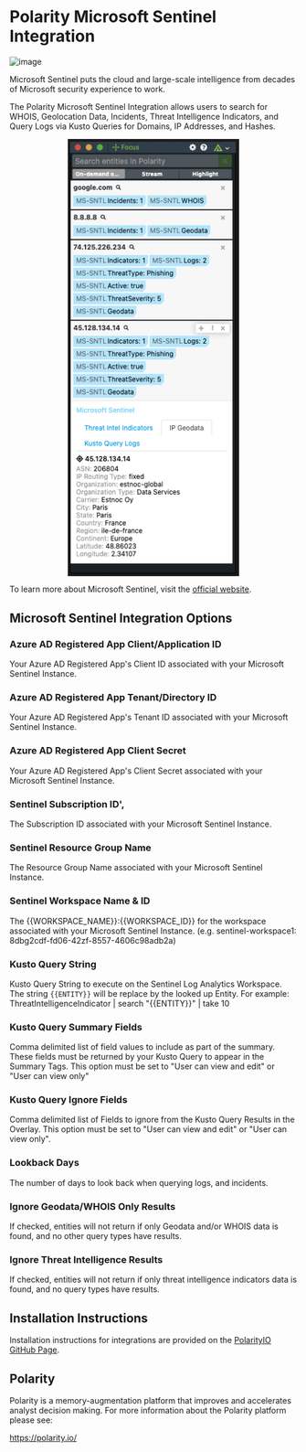 # Polarity Microsoft Sentinel Integration

![image](https://img.shields.io/badge/status-beta-green.svg)

Microsoft Sentinel puts the cloud and large-scale intelligence from decades of Microsoft security experience to work.

The Polarity Microsoft Sentinel Integration allows users to search for WHOIS, Geolocation
Data, Incidents, Threat Intelligence Indicators, and Query Logs via Kusto Queries for Domains, IP Addresses, and Hashes.

<div style="display:flex; justify-content:center; align-items: flex-start;">
  <img width="300" alt="Integration Example Search" src="./assets/integration-example.png">
</div>

To learn more about Microsoft Sentinel, visit the [official website](__TODO__).

## Microsoft Sentinel Integration Options

### Azure AD Registered App Client/Application ID

Your Azure AD Registered App's Client ID associated with your Microsoft Sentinel Instance.

### Azure AD Registered App Tenant/Directory ID

Your Azure AD Registered App's Tenant ID associated with your Microsoft Sentinel Instance.

### Azure AD Registered App Client Secret

Your Azure AD Registered App's Client Secret associated with your Microsoft Sentinel Instance.

### Sentinel Subscription ID',

The Subscription ID associated with your Microsoft Sentinel Instance.

### Sentinel Resource Group Name

The Resource Group Name associated with your Microsoft Sentinel Instance.

### Sentinel Workspace Name & ID

The {{WORKSPACE_NAME}}:{{WORKSPACE_ID}} for the workspace associated with your Microsoft Sentinel Instance.
(e.g. sentinel-workspace1: 8dbg2cdf-fd06-42zf-8557-4606c98adb2a)

### Kusto Query String

Kusto Query String to execute on the Sentinel Log Analytics Workspace.
The string `{{ENTITY}}` will be replace by the looked up Entity.
For example: ThreatIntelligenceIndicator | search "{{ENTITY}}" | take 10

### Kusto Query Summary Fields

Comma delimited list of field values to include as part of the summary.  
These fields must be returned by your Kusto Query to appear in the Summary Tags.
This option must be set to "User can view and edit" or "User can view only"

### Kusto Query Ignore Fields

Comma delimited list of Fields to ignore from the Kusto Query Results in the Overlay.
This option must be set to "User can view and edit" or "User can view only".

### Lookback Days

The number of days to look back when querying logs, and incidents.

### Ignore Geodata/WHOIS Only Results

If checked, entities will not return if only Geodata and/or WHOIS data is found, and no other query types have results.

### Ignore Threat Intelligence Results

If checked, entities will not return if only threat intelligence indicators data is found, and no query types have results.

## Installation Instructions

Installation instructions for integrations are provided on the [PolarityIO GitHub Page](https://polarityio.github.io/).

## Polarity

Polarity is a memory-augmentation platform that improves and accelerates analyst decision making. For more information about the Polarity platform please see:

https://polarity.io/

